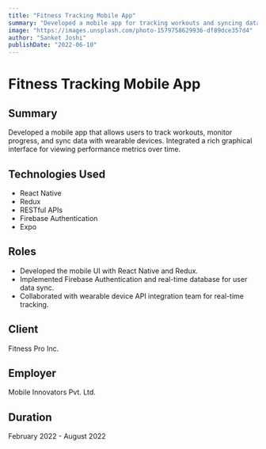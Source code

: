 ```yaml
---
title: "Fitness Tracking Mobile App"
summary: "Developed a mobile app for tracking workouts and syncing data with wearable devices, featuring graphical performance metrics."
image: "https://images.unsplash.com/photo-1579758629936-df89dce357d4"
author: "Sanket Joshi"
publishDate: "2022-06-10"
---
```


# Fitness Tracking Mobile App

## Summary
Developed a mobile app that allows users to track workouts, monitor progress, and sync data with wearable devices. Integrated a rich graphical interface for viewing performance metrics over time.

## Technologies Used
- React Native
- Redux
- RESTful APIs
- Firebase Authentication
- Expo

## Roles
- Developed the mobile UI with React Native and Redux.
- Implemented Firebase Authentication and real-time database for user data sync.
- Collaborated with wearable device API integration team for real-time tracking.

## Client
Fitness Pro Inc.

## Employer
Mobile Innovators Pvt. Ltd.

## Duration
February 2022 - August 2022
